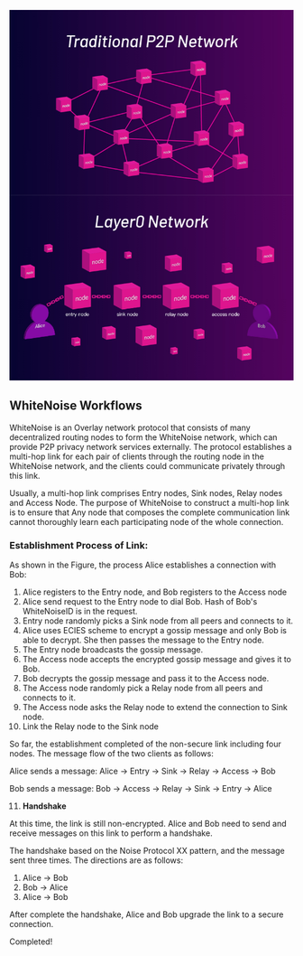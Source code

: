 ![network structure](../docs/pics/network_structure.png)

## WhiteNoise Workflows

WhiteNoise is an Overlay network protocol that consists of many decentralized routing nodes to form the WhiteNoise network, which can provide P2P privacy network services externally. The protocol establishes a multi-hop link for each pair of clients through the routing node in the WhiteNoise network, and the clients could communicate privately through this link.

Usually, a multi-hop link comprises Entry nodes, Sink nodes, Relay nodes and Access Node. The purpose of WhiteNoise to construct a multi-hop link is to ensure that Any node that composes the complete communication link cannot thoroughly learn each participating node of the whole connection.

### Establishment Process of Link:

As shown in the Figure, the process Alice establishes a connection with Bob:

1. Alice registers to the Entry node, and Bob registers to the Access node
2. Alice send request to the Entry node to dial Bob. Hash of Bob's WhiteNoiseID is in the request.
3. Entry node randomly picks a Sink node from all peers and connects to it.
4. Alice uses ECIES scheme to encrypt a gossip message and only Bob is able to decrypt. She then passes the message to the Entry node.
5. The Entry node broadcasts the gossip message.
6. The Access node accepts the encrypted gossip message and gives it to Bob.
7. Bob decrypts the gossip message and pass it to the Access node.
8. The Access node randomly pick a Relay node from all peers and connects to it.
9. The Access node asks the Relay node to extend the connection to Sink node.
10. Link the Relay node to the Sink node

So far, the establishment completed of the non-secure link including four nodes. The message flow of the two clients as follows:

Alice sends a message: Alice -> Entry -> Sink -> Relay -> Access -> Bob

Bob sends a message: Bob -> Access -> Relay -> Sink -> Entry -> Alice

11. **Handshake**

At this time, the link is still non-encrypted. Alice and Bob need to send and receive messages on this link to perform a handshake.

The handshake based on the Noise Protocol XX pattern, and the message sent three times. The directions are as follows:

1. Alice -> Bob
2. Bob -> Alice
3. Alice -> Bob

After complete the handshake, Alice and Bob upgrade the link to a secure connection.



Completed!

